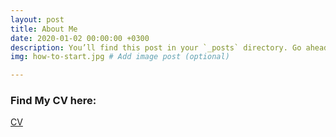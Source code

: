 ```yaml
---
layout: post
title: About Me
date: 2020-01-02 00:00:00 +0300
description: You’ll find this post in your `_posts` directory. Go ahead and edit it and re-build the site to see your changes. # Add post description (optional)
img: how-to-start.jpg # Add image post (optional)

---
```

### Find My CV here:

[CV]({{site.url}}/assets/Yogendracv.pdf)


